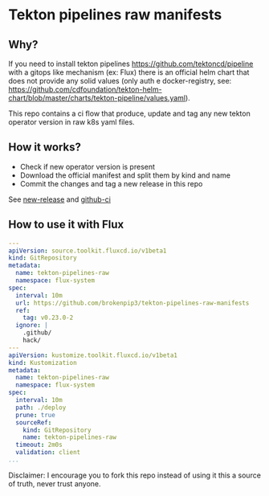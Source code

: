 # Tekton pipelines raw manifests

## Why?

If you need to install tekton pipelines https://github.com/tektoncd/pipeline with
a gitops like mechanism (ex: Flux) there is an official helm chart that does not
provide any solid values (only auth e docker-registry, see: https://github.com/cdfoundation/tekton-helm-chart/blob/master/charts/tekton-pipeline/values.yaml).

This repo contains a ci flow that produce, update and tag any new tekton
operator version in raw k8s yaml files.

## How it works?

* Check if new operator version is present
* Download the official manifest and split them by kind and name
* Commit the changes and tag a new release in this repo

See [new-release](./hack/new-release.sh) and [github-ci](.github/workflows/check-and-push-update.yaml)

## How to use it with Flux

```yaml
---
apiVersion: source.toolkit.fluxcd.io/v1beta1
kind: GitRepository
metadata:
  name: tekton-pipelines-raw
  namespace: flux-system
spec:
  interval: 10m
  url: https://github.com/brokenpip3/tekton-pipelines-raw-manifests
  ref:
    tag: v0.23.0-2
  ignore: |
    .github/
    hack/
---
apiVersion: kustomize.toolkit.fluxcd.io/v1beta1
kind: Kustomization
metadata:
  name: tekton-pipelines-raw
  namespace: flux-system
spec:
  interval: 10m
  path: ./deploy
  prune: true
  sourceRef:
    kind: GitRepository
    name: tekton-pipelines-raw
  timeout: 2m0s
  validation: client
...
```

Disclaimer: I encourage you to fork this repo instead of using it this a
source of truth, never trust anyone.
